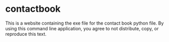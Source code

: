 # contactbook
This is a website containing the exe file for the contact book python file. By using this command line application, you agree to not distribute, copy, or reproduce this text.

